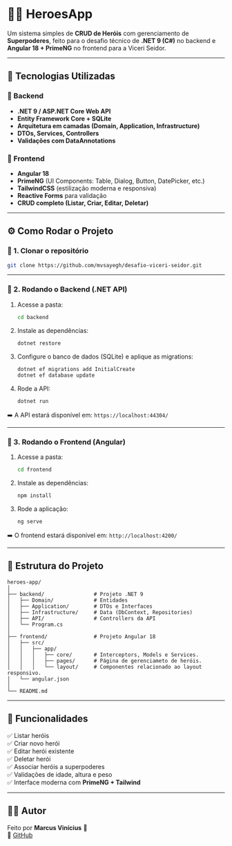 # 🦸‍♂️ HeroesApp

Um sistema simples de **CRUD de Heróis** com gerenciamento de **Superpoderes**, feito para o desafio técnico de **.NET 9 (C#)** no backend e **Angular 18 + PrimeNG** no frontend para a Viceri Seidor.

---

## 🚀 Tecnologias Utilizadas

### 🔹 Backend
- **.NET 9 / ASP.NET Core Web API**
- **Entity Framework Core + SQLite**
- **Arquitetura em camadas (Domain, Application, Infrastructure)**
- **DTOs, Services, Controllers**
- **Validações com DataAnnotations**

### 🔹 Frontend
- **Angular 18**
- **PrimeNG** (UI Components: Table, Dialog, Button, DatePicker, etc.)
- **TailwindCSS** (estilização moderna e responsiva)
- **Reactive Forms** para validação
- **CRUD completo (Listar, Criar, Editar, Deletar)**

---

## ⚙️ Como Rodar o Projeto

### 🔹 1. Clonar o repositório
```bash
git clone https://github.com/mvsayegh/desafio-viceri-seidor.git
```

---

### 🔹 2. Rodando o Backend (.NET API)

1. Acesse a pasta:
   ```bash
   cd backend
   ```

2. Instale as dependências:
   ```bash
   dotnet restore
   ```

3. Configure o banco de dados (SQLite) e aplique as migrations:
   ```bash
   dotnet ef migrations add InitialCreate
   dotnet ef database update
   ```

4. Rode a API:
   ```bash
   dotnet run
   ```

➡️ A API estará disponível em: `https://localhost:44304/`  

---

### 🔹 3. Rodando o Frontend (Angular)

1. Acesse a pasta:
   ```bash
   cd frontend
   ```

2. Instale as dependências:
   ```bash
   npm install
   ```

3. Rode a aplicação:
   ```bash
   ng serve
   ```

➡️ O frontend estará disponível em: `http://localhost:4200/`

---

## 📂 Estrutura do Projeto

```
heroes-app/
│
├── backend/                # Projeto .NET 9
│   ├── Domain/             # Entidades
│   ├── Application/        # DTOs e Interfaces
│   ├── Infrastructure/     # Data (DbContext, Repositories)
│   ├── API/                # Controllers da API
│   └── Program.cs
│
├── frontend/               # Projeto Angular 18
│   ├── src/
│   │   ├── app/
│   │   │   ├── core/       # Interceptors, Models e Services.
│   │   │   ├── pages/      # Página de gerenciameto de heróis.
│   │   │   └── layout/     # Componentes relacionado ao layout responsivo.
│   └── angular.json
│
└── README.md
```

---

## 📌 Funcionalidades

✅ Listar heróis  
✅ Criar novo herói  
✅ Editar herói existente  
✅ Deletar herói  
✅ Associar heróis a superpoderes  
✅ Validações de idade, altura e peso  
✅ Interface moderna com **PrimeNG + Tailwind**

---

## 👨‍💻 Autor

Feito por **Marcus Vinícius** 🚀  
🔗 [GitHub](https://github.com/mvsayegh/)  
